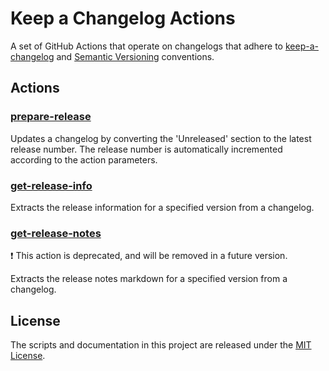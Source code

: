 # Keep a Changelog Actions

A set of GitHub Actions that operate on changelogs that adhere to
[keep-a-changelog](https://keepachangelog.com/en/1.0.0/) and [Semantic Versioning](https://semver.org/) conventions.

## Actions

### [prepare-release](./docs/prepare-release.md)

Updates a changelog by converting the 'Unreleased' section to the latest release number. The release number is
automatically incremented according to the action parameters.

### [get-release-info](./docs/get-release-info.md)

Extracts the release information for a specified version from a changelog.

### [get-release-notes](./docs/get-release-notes.md)

:heavy_exclamation_mark: This action is deprecated, and will be removed in a future version.

Extracts the release notes markdown for a specified version from a changelog.

## License

The scripts and documentation in this project are released under the [MIT License](./LICENSE).
